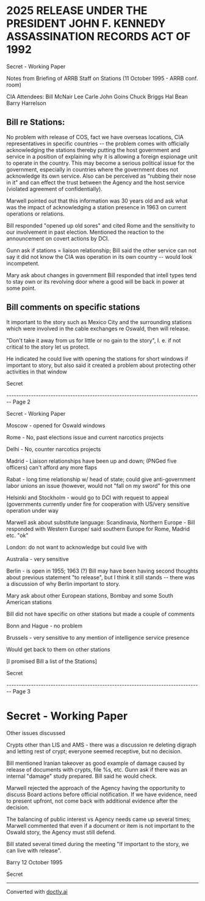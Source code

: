 # 2025 RELEASE UNDER THE PRESIDENT JOHN F. KENNEDY ASSASSINATION RECORDS ACT OF 1992

Secret - Working Paper

Notes from Briefing of ARRB Staff on Stations
(11 October 1995 - ARRB conf. room)

CIA Attendees: Bill McNair
Lee Carle
John Goins
Chuck Briggs
Hal Bean
Barry Harrelson

## Bill re Stations:

No problem with release of COS, fact we have overseas locations, CIA representatives in specific countries -- the problem comes with officially acknowledging the stations thereby putting the host government and service in a position of explaining why it is allowing a foreign espionage unit to operate in the country. This may become a serious political issue for the government, especially in countries where the government does not acknowledge its own service. Also can be perceived as “rubbing their nose in it" and can effect the trust between the Agency and the host service (violated agreement of confidentially).

Marwell pointed out that this information was 30 years old and ask what was the impact of acknowledging a station presence in 1963 on current operations or relations.

Bill responded "opened up old sores" and cited Rome and the sensitivity to our involvement in past election. Mentioned the reaction to the announcement on covert actions by DCI.

Gunn ask if stations = liaison relationship; Bill said the other service can not say it did not know the CIA was operation in its own country -- would look incompetent.

Mary ask about changes in government Bill responded that intell types tend to stay own or its revolving door where a good will be back in power at some point.

## Bill comments on specific stations

It important to the story such as Mexico City and the surrounding stations which were involved in the cable exchanges re Oswald, then will release.

"Don't take it away from us for little or no gain to the story", I. e. if not critical to the story let us protect.

He indicated he could live with opening the stations for short windows if important to story, but also said it created a problem about protecting other activities in that window

Secret


-------------------------------------------------------------------------------- Page 2

Secret - Working Paper

Moscow - opened for Oswald windows

Rome - No, past elections issue and current narcotics projects

Delhi - No, counter narcotics projects

Madrid - Liaison relationships have been up and down; (PNGed five officers) can't afford any more flaps

Rabat - long time relationship w/ head of state; could give anti-government labor unions an issue (however, would not "fall on my sword" for this one

Helsinki and Stockholm - would go to DCI with request to appeal (governments currently under fire for cooperation with US/very sensitive operation under way

Marwell ask about substitute language: Scandinavia, Northern Europe - Bill responded with Western Europe/ said southern Europe for Rome, Madrid etc. "ok"

London: do not want to acknowledge but could live with

Australia - very sensitive

Berlin - is open in 1955; 1963 (?) Bill may have been having second thoughts about previous statement "to release", but I think it still stands -- there was a discussion of why Berlin important to story.

Mary ask about other European stations, Bombay and some South American stations

Bill did not have specific on other stations but made a couple of comments

Bonn and Hague - no problem

Brussels - very sensitive to any mention of intelligence service presence

Would get back to them on other stations

[I promised Bill a list of the Stations]

Secret


-------------------------------------------------------------------------------- Page 3

# Secret - Working Paper

Other issues discussed

Crypts other than LIS and AMS - there was a discussion re deleting digraph and letting rest of crypt; everyone seemed receptive, but no decision.

Bill mentioned Iranian takeover as good example of damage caused by release of documents with crypts, file %s, etc. Gunn ask if there was an internal "damage" study prepared. Bill said he would check.

Marwell rejected the approach of the Agency having the opportunity to discuss Board actions before official notification. If we have evidence, need to present upfront, not come back with additional evidence after the decision.

The balancing of public interest vs Agency needs came up several times; Marwell commented that even if a document or item is not important to the Oswald story, the Agency must still defend.

Bill stated several timed during the meeting "If important to the story, we can live with release".

Barry
12 October 1995

Secret


---
Converted with [doctly.ai](https://doctly.ai)
